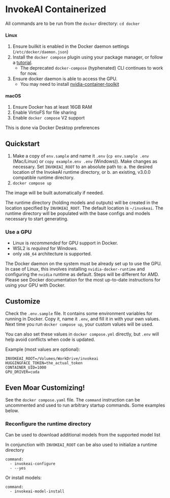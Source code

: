 # InvokeAI Containerized

All commands are to be run from the `docker` directory: `cd docker`

#### Linux

1. Ensure builkit is enabled in the Docker daemon settings (`/etc/docker/daemon.json`)
2. Install the `docker compose` plugin using your package manager, or follow a [tutorial](https://www.digitalocean.com/community/tutorials/how-to-install-and-use-docker-compose-on-ubuntu-22-04).
    - The deprecated `docker-compose` (hyphenated) CLI continues to work for now.
3. Ensure docker daemon is able to access the GPU.
    - You may need to install [nvidia-container-toolkit](https://docs.nvidia.com/datacenter/cloud-native/container-toolkit/latest/install-guide.html)

#### macOS

1. Ensure Docker has at least 16GB RAM
2. Enable VirtioFS for file sharing
3. Enable `docker compose` V2 support

This is done via Docker Desktop preferences

## Quickstart


1. Make a copy of `env.sample` and name it `.env` (`cp env.sample .env` (Mac/Linux) or `copy example.env .env` (Windows)). Make changes as necessary. Set `INVOKEAI_ROOT` to an absolute path to:
    a. the desired location of the InvokeAI runtime directory, or
    b. an existing, v3.0.0 compatible runtime directory.
1. `docker compose up`

The image will be built automatically if needed.

The runtime directory (holding models and outputs) will be created in the location specified by `INVOKEAI_ROOT`. The default location is `~/invokeai`. The runtime directory will be populated with the base configs and models necessary to start generating.

### Use a GPU

- Linux is *recommended* for GPU support in Docker.
- WSL2 is *required* for Windows.
- only `x86_64` architecture is supported.

The Docker daemon on the system must be already set up to use the GPU. In case of Linux, this involves installing `nvidia-docker-runtime` and configuring the `nvidia` runtime as default. Steps will be different for AMD. Please see Docker documentation for the most up-to-date instructions for using your GPU with Docker.

## Customize

Check the `.env.sample` file. It contains some environment variables for running in Docker. Copy it, name it `.env`, and fill it in with your own values. Next time you run `docker compose up`, your custom values will be used.

You can also set these values in `docker compose.yml` directly, but `.env` will help avoid conflicts when code is updated.

Example (most values are optional):

```
INVOKEAI_ROOT=/Volumes/WorkDrive/invokeai
HUGGINGFACE_TOKEN=the_actual_token
CONTAINER_UID=1000
GPU_DRIVER=cuda
```

## Even Moar Customizing!

See the `docker compose.yaml` file. The `command` instruction can be uncommented and used to run arbitrary startup commands. Some examples below.

### Reconfigure the runtime directory

Can be used to download additional models from the supported model list

In conjunction with `INVOKEAI_ROOT` can be also used to initialize a runtime directory

```
command:
  - invokeai-configure
  - --yes
```

Or install models:

```
command:
  - invokeai-model-install
```